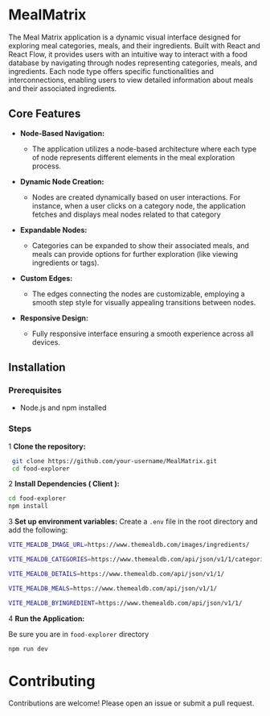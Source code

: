 # MealMatrix

The Meal Matrix application is a dynamic visual interface designed for exploring meal categories, meals, and their ingredients. Built with React and React Flow, it provides users with an intuitive way to interact with a food database by navigating through nodes representing categories, meals, and ingredients. Each node type offers specific functionalities and interconnections, enabling users to view detailed information about meals and their associated ingredients.

## Core Features

- **Node-Based Navigation:**
  - The application utilizes a node-based architecture where each type of node represents different elements in the meal exploration process.

- **Dynamic Node Creation:**
  - Nodes are created dynamically based on user interactions. For instance, when a user clicks on a category node, the application fetches and displays meal nodes related to that category

- **Expandable Nodes:**
  - Categories can be expanded to show their associated meals, and meals can provide options for further exploration (like viewing ingredients or tags).

- **Custom Edges:**
  - The edges connecting the nodes are customizable, employing a smooth step style for visually appealing transitions between nodes.
    
- **Responsive Design:**
  - Fully responsive interface ensuring a smooth experience across all devices.

## Installation

### Prerequisites

- Node.js and npm installed

### Steps

1 **Clone the repository:**

  ```bash
   git clone https://github.com/your-username/MealMatrix.git
   cd food-explorer
  ```
2 **Install Dependencies ( Client ):**

  ```bash
  cd food-explorer
  npm install
  ```

3 **Set up environment variables:**
   Create a `.env` file in the root directory and add the following:

   ```bash
VITE_MEALDB_IMAGE_URL=https://www.themealdb.com/images/ingredients/

VITE_MEALDB_CATEGORIES=https://www.themealdb.com/api/json/v1/1/categories.php

VITE_MEALDB_DETAILS=https://www.themealdb.com/api/json/v1/1/

VITE_MEALDB_MEALS=https://www.themealdb.com/api/json/v1/1/

VITE_MEALDB_BYINGREDIENT=https://www.themealdb.com/api/json/v1/1/
  ```

4 **Run the Application:**

  Be sure you are in  `food-explorer` directory

  ```bash
  npm run dev
  ```



# Contributing

Contributions are welcome! Please open an issue or submit a pull request.


  





